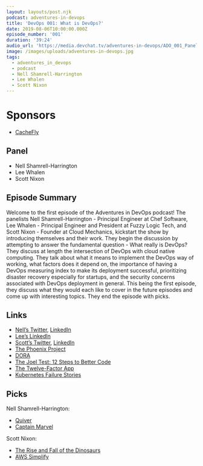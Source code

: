 ```yaml
---
layout: layouts/post.njk
podcast: adventures-in-devops
title: 'DevOps 001: What is DevOps?'
date: 2019-08-06T10:00:00.000Z
episode_number: '001'
duration: '39:24'
audio_url: 'https://media.devchat.tv/adventures-in-devops/ADO_001_Panel.mp3'
image: /images/uploads/adventures-in-devops.jpg
tags:
  - adventures_in_devops
  - podcast
  - Nell Shamrell-Harrington
  - Lee Whalen
  - Scott Nixon
---
```

# Sponsors

* [CacheFly](https://www.cachefly.com/)

## Panel

* Nell Shamrell-Harrington
* Lee Whalen
* Scott Nixon

## Episode Summary

Welcome to the first episode of the Adventures in DevOps podcast!                                      The panelists Nell Shamrell-Harrington - Principal Engineer at Chef Software, Lee Whalen -  Principal Engineer and President at Fuzzy Logic Tech, and Scott Nixon - Founder at Cloud Mechanics, kickstart the show by introducing themselves and their work. They begin the discussion by attempting to answer the fundamental question - What really is DevOps? They discuss at length the intersection of DevOps with cloud native computing. They talk about what it means to implement the DevOps way of working, what factors does it depend on, the importance of having a DevOps measuring index to make its deployment successful, prioritizing disaster recovery especially for startups, and the security concerns associated with DevOps deployment in general. This being the first episode, they discuss what they would each like to cover in the future episodes and come up with interesting topics. They end the episode with picks.

## Links

* [Nell’s Twitter](https://twitter.com/nellshamrell?ref_src=twsrc%5Egoogle%7Ctwcamp%5Eserp%7Ctwgr%5Eauthor), [LinkedIn](https://www.linkedin.com/in/nellshamrell/)
* [Lee’s LinkedIn](https://www.linkedin.com/in/law-fuzzylogic/)
* [Scott’s Twitter](https://twitter.com/citadelgrad?lang=en), [LinkedIn](https://www.linkedin.com/in/citadelgrad/)
* [The Phoenix Project](https://www.goodreads.com/book/show/17255186-the-phoenix-project)
* [DORA](https://sfdora.org/)
* [The Joel Test: 12 Steps to Better Code](https://www.joelonsoftware.com/2000/08/09/the-joel-test-12-steps-to-better-code/)
* [The Twelve-Factor App](https://www.12factor.net/)
* [Kubernetes Failure Stories](https://github.com/hjacobs/kubernetes-failure-stories)

## Picks

Nell Shamrell-Harrington:

* [Quiver](https://happenapps.com/)
* [Captain Marvel](https://www.marvel.com/movies/captain-marvel)

Scott Nixon:

* [The Rise and Fall of the Dinosaurs](https://www.amazon.com/Rise-Fall-Dinosaurs-History-World/dp/0062490427??ie=UTF8&qid=1548462018&sr=8-1&linkCode=ll1&tag=devchattv-20&linkId=f06bfe7482dca8bb751ed6d7cc86e2ab&language=en_US)
* [AWS Simplify](https://aws-amplify.github.io/)
